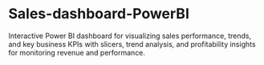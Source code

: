 # Sales-dashboard-PowerBI
Interactive Power BI dashboard for visualizing sales performance, trends, and key business KPIs with slicers, trend analysis, and profitability insights for monitoring revenue and performance.
